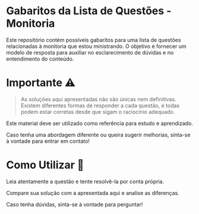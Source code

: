 # Gabaritos da Lista de Questões - Monitoria

Este repositório contém possíveis gabaritos para uma lista de questões relacionadas à monitoria que estou ministrando. O objetivo é fornecer um modelo de resposta para auxiliar no esclarecimento de dúvidas e no entendimento do conteúdo.

# Importante ⚠️

> As soluções aqui apresentadas não são únicas nem definitivas. Existem diferentes formas de responder a cada questão, e todas podem estar corretas desde que sigam o raciocínio adequado.

Este material deve ser utilizado como referência para estudo e aprendizado. 

Caso tenha uma abordagem diferente ou queira sugerir melhorias, sinta-se à vontade para entrar em contato!

# Como Utilizar 📖

Leia atentamente a questão e tente resolvê-la por conta própria.

Compare sua solução com a apresentada aqui e analise as diferenças.

Caso tenha dúvidas, sinta-se à vontade para perguntar!